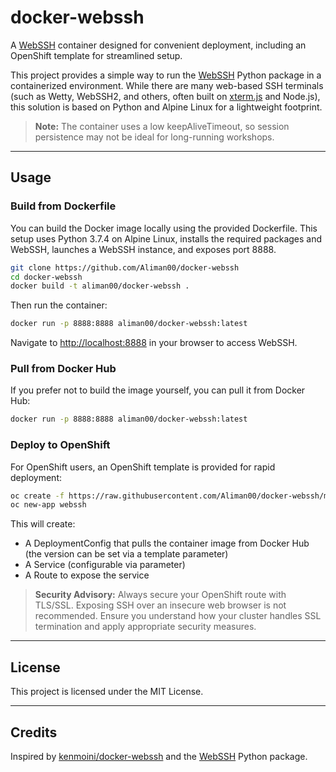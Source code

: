 # docker-webssh

A [WebSSH](https://pypi.org/project/webssh/) container designed for convenient deployment, including an OpenShift template for streamlined setup.

This project provides a simple way to run the [WebSSH](https://pypi.org/project/webssh/) Python package in a containerized environment. While there are many web-based SSH terminals (such as Wetty, WebSSH2, and others, often built on [xterm.js](https://xtermjs.org/) and Node.js), this solution is based on Python and Alpine Linux for a lightweight footprint.

> **Note:** The container uses a low keepAliveTimeout, so session persistence may not be ideal for long-running workshops.

---

## Usage

### Build from Dockerfile

You can build the Docker image locally using the provided Dockerfile. This setup uses Python 3.7.4 on Alpine Linux, installs the required packages and WebSSH, launches a WebSSH instance, and exposes port 8888.

```sh
git clone https://github.com/Aliman00/docker-webssh
cd docker-webssh
docker build -t aliman00/docker-webssh .
```

Then run the container:

```sh
docker run -p 8888:8888 aliman00/docker-webssh:latest
```

Navigate to [http://localhost:8888](http://localhost:8888) in your browser to access WebSSH.

### Pull from Docker Hub

If you prefer not to build the image yourself, you can pull it from Docker Hub:

```sh
docker run -p 8888:8888 aliman00/docker-webssh:latest
```

### Deploy to OpenShift

For OpenShift users, an OpenShift template is provided for rapid deployment:

```sh
oc create -f https://raw.githubusercontent.com/Aliman00/docker-webssh/master/openshift-template.yml
oc new-app webssh
```

This will create:
- A DeploymentConfig that pulls the container image from Docker Hub (the version can be set via a template parameter)
- A Service (configurable via parameter)
- A Route to expose the service

> **Security Advisory:** Always secure your OpenShift route with TLS/SSL. Exposing SSH over an insecure web browser is not recommended. Ensure you understand how your cluster handles SSL termination and apply appropriate security measures.

---

## License

This project is licensed under the MIT License.

---

## Credits

Inspired by [kenmoini/docker-webssh](https://github.com/kenmoini/docker-webssh) and the [WebSSH](https://pypi.org/project/webssh/) Python package.